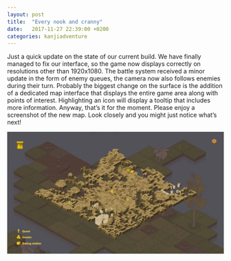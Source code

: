 ```yaml
---
layout: post
title:  "Every nook and cranny"
date:   2017-11-27 22:39:00 +0200
categories: kanjiadventure
---
```


Just a quick update on the state of our current build. We have finally managed to fix our interface, so the game now displays correctly on resolutions other than 1920x1080. The battle system received a minor update in the form of enemy queues, the camera now also follows enemies during their turn. Probably the biggest change on the surface is the addition of a dedicated map interface that displays the entire game area along with points of interest. Highlighting an icon will display a tooltip that includes more information. Anyway, that’s it for the moment. Please enjoy a screenshot of the new map. Look closely and you might just notice what’s next!

![Our new map interface](/assets/images/new_map.jpg)
